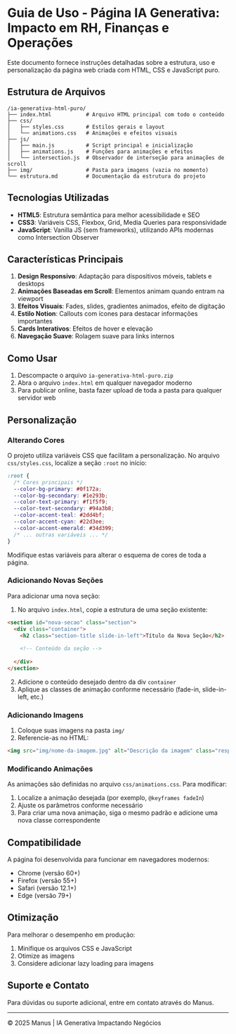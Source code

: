 # Guia de Uso - Página IA Generativa: Impacto em RH, Finanças e Operações

Este documento fornece instruções detalhadas sobre a estrutura, uso e personalização da página web criada com HTML, CSS e JavaScript puro.

## Estrutura de Arquivos

```
/ia-generativa-html-puro/
├── index.html           # Arquivo HTML principal com todo o conteúdo
├── css/
│   ├── styles.css       # Estilos gerais e layout
│   └── animations.css   # Animações e efeitos visuais
├── js/
│   ├── main.js          # Script principal e inicialização
│   ├── animations.js    # Funções para animações e efeitos
│   └── intersection.js  # Observador de interseção para animações de scroll
├── img/                 # Pasta para imagens (vazia no momento)
└── estrutura.md         # Documentação da estrutura do projeto
```

## Tecnologias Utilizadas

- **HTML5**: Estrutura semântica para melhor acessibilidade e SEO
- **CSS3**: Variáveis CSS, Flexbox, Grid, Media Queries para responsividade
- **JavaScript**: Vanilla JS (sem frameworks), utilizando APIs modernas como Intersection Observer

## Características Principais

1. **Design Responsivo**: Adaptação para dispositivos móveis, tablets e desktops
2. **Animações Baseadas em Scroll**: Elementos animam quando entram na viewport
3. **Efeitos Visuais**: Fades, slides, gradientes animados, efeito de digitação
4. **Estilo Notion**: Callouts com ícones para destacar informações importantes
5. **Cards Interativos**: Efeitos de hover e elevação
6. **Navegação Suave**: Rolagem suave para links internos

## Como Usar

1. Descompacte o arquivo `ia-generativa-html-puro.zip`
2. Abra o arquivo `index.html` em qualquer navegador moderno
3. Para publicar online, basta fazer upload de toda a pasta para qualquer servidor web

## Personalização

### Alterando Cores

O projeto utiliza variáveis CSS que facilitam a personalização. No arquivo `css/styles.css`, localize a seção `:root` no início:

```css
:root {
  /* Cores principais */
  --color-bg-primary: #0f172a;
  --color-bg-secondary: #1e293b;
  --color-text-primary: #f1f5f9;
  --color-text-secondary: #94a3b8;
  --color-accent-teal: #2dd4bf;
  --color-accent-cyan: #22d3ee;
  --color-accent-emerald: #34d399;
  /* ... outras variáveis ... */
}
```

Modifique estas variáveis para alterar o esquema de cores de toda a página.

### Adicionando Novas Seções

Para adicionar uma nova seção:

1. No arquivo `index.html`, copie a estrutura de uma seção existente:

```html
<section id="nova-secao" class="section">
  <div class="container">
    <h2 class="section-title slide-in-left">Título da Nova Seção</h2>
    
    <!-- Conteúdo da seção -->
    
  </div>
</section>
```

2. Adicione o conteúdo desejado dentro da div `container`
3. Aplique as classes de animação conforme necessário (fade-in, slide-in-left, etc.)

### Adicionando Imagens

1. Coloque suas imagens na pasta `img/`
2. Referencie-as no HTML:

```html
<img src="img/nome-da-imagem.jpg" alt="Descrição da imagem" class="responsive-image">
```

### Modificando Animações

As animações são definidas no arquivo `css/animations.css`. Para modificar:

1. Localize a animação desejada (por exemplo, `@keyframes fadeIn`)
2. Ajuste os parâmetros conforme necessário
3. Para criar uma nova animação, siga o mesmo padrão e adicione uma nova classe correspondente

## Compatibilidade

A página foi desenvolvida para funcionar em navegadores modernos:
- Chrome (versão 60+)
- Firefox (versão 55+)
- Safari (versão 12.1+)
- Edge (versão 79+)

## Otimização

Para melhorar o desempenho em produção:
1. Minifique os arquivos CSS e JavaScript
2. Otimize as imagens
3. Considere adicionar lazy loading para imagens

## Suporte e Contato

Para dúvidas ou suporte adicional, entre em contato através do Manus.

---

© 2025 Manus | IA Generativa Impactando Negócios
